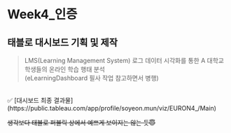 # Week4_인증 

## 태블로 대시보드 기획 및 제작

> LMS(Learning Management System) 로그 데이터 시각화를 통한 A 대학교 학생들의 온라인 학습 행태 분석
> <br />
> (eLearningDashboard 필사 작업 참고하면서 병행)

<br />
✅ [대시보드 최종 결과물](https://public.tableau.com/app/profile/soyeon.mun/viz/EURON4_/Main)



<br />

~~생각보다 태블로 퍼블릭 상에서 예쁘게 보이지는 않는 듯😇~~
